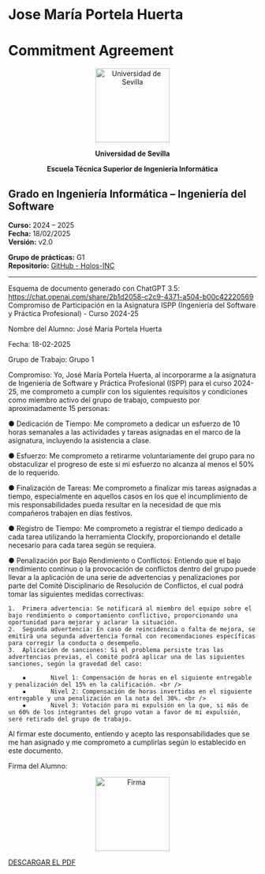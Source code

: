 # Jose María Portela Huerta

# Commitment Agreement

<p align="center">
  <img src="/img/universidad-de-sevilla-logo.png" alt="Universidad de Sevilla" width="150"/>
</p>
<p align="center">
  <strong>Universidad de Sevilla</strong>
</p>
<p align="center">
  <strong>Escuela Técnica Superior de Ingeniería Informática</strong>
</p>

## Grado en Ingeniería Informática – Ingeniería del Software

**Curso:** 2024 – 2025  
**Fecha:** 18/02/2025   
**Versión:** v2.0  

**Grupo de prácticas:** G1  
**Repositorio:** [GitHub - Holos-INC](https://github.com/Holos-INC)

---

Esquema de documento generado con ChatGPT 3.5:
https://chat.openai.com/share/2b1d2058-c2c9-4371-a504-b00c42220569
Compromiso de Participación en la Asignatura ISPP (Ingeniería del Software y Práctica Profesional) - Curso 2024-25 

Nombre del Alumno: José María Portela Huerta

Fecha: 18-02-2025

Grupo de Trabajo: Grupo 1

Compromiso: Yo, José María Portela Huerta, al incorporarme a la asignatura de Ingeniería de Software y Práctica Profesional (ISPP) para el curso 2024-25, me comprometo a cumplir con los siguientes requisitos y condiciones como miembro activo del grupo de trabajo, compuesto por aproximadamente 15 personas:

●  	Dedicación de Tiempo: Me comprometo a dedicar un esfuerzo de 10 horas semanales a las actividades y tareas asignadas en el marco de la asignatura, incluyendo la asistencia a clase.

●  	Esfuerzo: Me comprometo a retirarme voluntariamente del grupo para no obstaculizar el progreso de este si mi esfuerzo no alcanza al menos el 50% de lo requerido.

●  	Finalización de Tareas: Me comprometo a finalizar mis tareas asignadas a tiempo, especialmente en aquellos casos en los que el incumplimiento de mis responsabilidades pueda resultar en la necesidad de que mis compañeros trabajen en días festivos.

●  	Registro de Tiempo: Me comprometo a registrar el tiempo dedicado a cada tarea utilizando la herramienta Clockify, proporcionando el detalle necesario para cada tarea según se requiera.

●  	Penalización por Bajo Rendimiento o Conflictos: Entiendo que el bajo rendimiento continuo o la provocación de conflictos dentro del grupo puede llevar a la aplicación de una serie de advertencias y penalizaciones por parte del Comité Disciplinario de Resolución de Conflictos, el cual podrá tomar las siguientes medidas correctivas:

    1. 	Primera advertencia: Se notificará al miembro del equipo sobre el bajo rendimiento o comportamiento conflictivo, proporcionando una oportunidad para mejorar y aclarar la situación.
    2. 	Segunda advertencia: En caso de reincidencia o falta de mejora, se emitirá una segunda advertencia formal con recomendaciones específicas para corregir la conducta o desempeño.
    3. 	Aplicación de sanciones: Si el problema persiste tras las advertencias previas, el comité podrá aplicar una de las siguientes sanciones, según la gravedad del caso:

        ▪   	Nivel 1: Compensación de horas en el siguiente entregable y penalización del 15% en la calificación. <br />
        ▪   	Nivel 2: Compensación de horas invertidas en el siguiente entregable y una penalización en la nota del 30%. <br />
        ▪   	Nivel 3: Votación para mi expulsión en la que, si más de un 60% de los integrantes del grupo votan a favor de mi expulsión, seré retirado del grupo de trabajo.
 
Al firmar este documento, entiendo y acepto las responsabilidades que se me han asignado y me comprometo a cumplirlas según lo establecido en este documento.

Firma del Alumno:

<p align="center">
  <img src="/img/firmas/josporhue.png" alt="Firma" width="150"/>
</p>


[DESCARGAR EL PDF](../../../static/PDFs/Commitment/CommitmentAgreement-josporhue.pdf)

